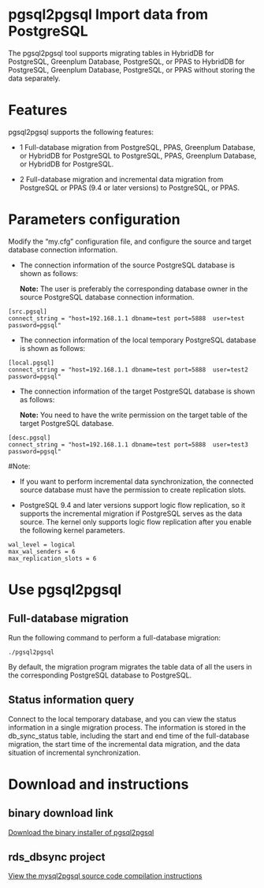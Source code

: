 # pgsql2pgsql Import data from PostgreSQL

The pgsql2pgsql tool supports migrating tables in HybridDB for PostgreSQL, Greenplum Database, PostgreSQL, or PPAS to HybridDB for PostgreSQL, Greenplum Database, PostgreSQL, or PPAS without storing the data separately.

# Features

pgsql2pgsql supports the following features:

* 1 Full-database migration from PostgreSQL, PPAS, Greenplum Database, or HybridDB for PostgreSQL to PostgreSQL, PPAS, Greenplum Database, or HybridDB for PostgreSQL.

* 2 Full-database migration and incremental data migration from PostgreSQL or PPAS (9.4 or later versions) to PostgreSQL, or PPAS.

# Parameters configuration
Modify the “my.cfg” configuration file, and configure the source and target database connection information.

* The connection information of the source PostgreSQL database is shown as follows:

	**Note:** The user is preferably the corresponding database owner in the source PostgreSQL database connection information.

```
[src.pgsql]
connect_string = "host=192.168.1.1 dbname=test port=5888  user=test password=pgsql"
```

* The connection information of the local temporary PostgreSQL database is shown as follows:

```
[local.pgsql]
connect_string = "host=192.168.1.1 dbname=test port=5888  user=test2 password=pgsql"
```

* The connection information of the target PostgreSQL database is shown as follows:

	**Note:** You need to have the write permission on the target table of the target PostgreSQL database.


```
[desc.pgsql]
connect_string = "host=192.168.1.1 dbname=test port=5888  user=test3 password=pgsql"
```

#Note:

* If you want to perform incremental data synchronization, the connected source database must have the permission to create replication slots.

* PostgreSQL 9.4 and later versions support logic flow replication, so it supports the incremental migration if PostgreSQL serves as the data source. The kernel only supports logic flow replication after you enable the following kernel parameters.


```
wal_level = logical
max_wal_senders = 6
max_replication_slots = 6
```


# Use pgsql2pgsql

## Full-database migration
	
Run the following command to perform a full-database migration:

```
./pgsql2pgsql
```


By default, the migration program migrates the table data of all the users in the corresponding PostgreSQL database to PostgreSQL.

## Status information query

Connect to the local temporary database, and you can view the status information in a single migration process. The information is stored in the db_sync_status table, including the start and end time of the full-database migration, the start time of the incremental data migration, and the data situation of incremental synchronization.


# Download and instructions

## binary download link

[Download the binary installer of pgsql2pgsql](https://github.com/aliyun/rds_dbsync/releases)

## rds_dbsync project

[View the mysql2pgsql source code compilation instructions](https://github.com/aliyun/rds_dbsync/blob/master/README.md)


